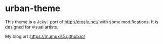 # urban-theme

This theme is a Jekyll port of http://erosie.net/ with some modifications. It is designed for visual artists.

My blog url :https://mumuxi15.github.io/

